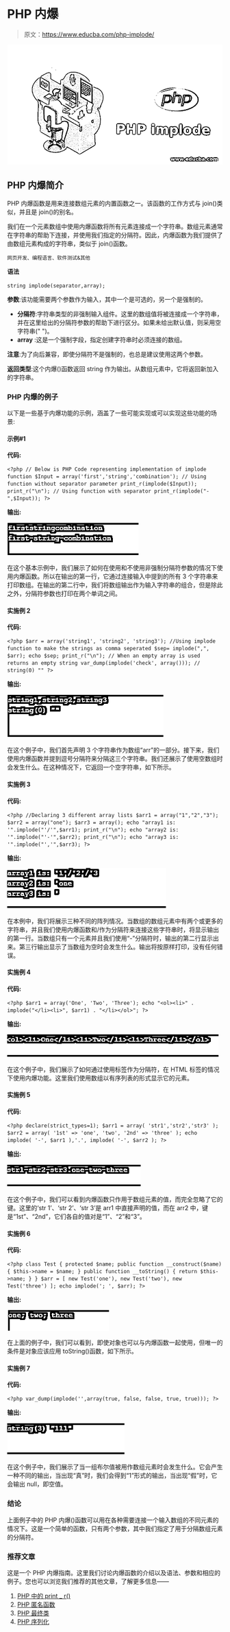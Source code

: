 # PHP 内爆

> 原文：<https://www.educba.com/php-implode/>

![PHP implode](img/cb92fa054e5f24500a28e2963a6ca235.png)



## PHP 内爆简介

PHP 内爆函数是用来连接数组元素的内置函数之一。该函数的工作方式与 join()类似，并且是 join()的别名。

我们在一个元素数组中使用内爆函数将所有元素连接成一个字符串。数组元素通常在字符串的帮助下连接，并使用我们指定的分隔符。因此，内爆函数为我们提供了由数组元素构成的字符串，类似于 join()函数。

<small>网页开发、编程语言、软件测试&其他</small>

**语法**

`string implode(separator,array);`

**参数**:该功能需要两个参数作为输入，其中一个是可选的，另一个是强制的。

*   **分隔符**:字符串类型的非强制输入组件。这里的数组值将被连接成一个字符串，并在这里给出的分隔符参数的帮助下进行区分。如果未给出默认值，则采用空字符串(" ")。
*   **array** :这是一个强制字段，指定创建字符串时必须连接的数组。

**注意**:为了向后兼容，即使分隔符不是强制的，也总是建议使用这两个参数。

**返回类型**:这个内爆()函数返回 string 作为输出。从数组元素中，它将返回新加入的字符串。

### PHP 内爆的例子

以下是一些基于内爆功能的示例，涵盖了一些可能实现或可以实现这些功能的场景:

#### 示例#1

**代码:**

`<?php
// Below is PHP Code representing implementation of implode function
$Input = array('first','string','combination');
// Using function without separator parameter
print_r(implode($Input));
print_r("\n");
// Using function with separator
print_r(implode("-",$Input));
?>`

**输出:**

![PHP implode output 1](img/06cf36dc4030d7398fb145ee19ba377c.png)



在这个基本示例中，我们展示了如何在使用和不使用非强制分隔符参数的情况下使用内爆函数。所以在输出的第一行，它通过连接输入中提到的所有 3 个字符串来打印数组。在输出的第二行中，我们将数组输出作为输入字符串的组合，但是除此之外，分隔符参数也打印在两个单词之间。

#### 实施例 2

**代码:**

`<?php
$arr = array('string1', 'string2', 'string3');
//Using implode function to make the strings as comma seperated
$sep= implode(",", $arr);
echo $sep;
print_r("\n");
// When an empty array is used returns an empty string
var_dump(implode('check', array())); // string(0) ""
?>`

**输出:**

![PHP implode output 2](img/aea7f519b4b2e8b7bfe73ce88ad0704f.png)



在这个例子中，我们首先声明 3 个字符串作为数组“arr”的一部分。接下来，我们使用内爆函数并提到逗号分隔符来分隔这三个字符串。我们还展示了使用空数组时会发生什么。在这种情况下，它返回一个空字符串，如下所示。

#### 实施例 3

**代码:**

`<?php
//Declaring 3 different array lists
$arr1 = array("1","2","3");
$arr2 = array("one");
$arr3 = array();
echo "array1 is: '".implode("'/'",$arr1);
print_r("\n");
echo "array2 is: '".implode("'-'",$arr2);
print_r("\n");
echo "array3 is: '".implode("','",$arr3);
?>`

**输出:**

![PHP implode output 3](img/36fd9b96c0550342bbf46eb4a338d05d.png)



在本例中，我们将展示三种不同的阵列情况。当数组的数组元素中有两个或更多的字符串，并且我们使用内爆函数和/作为分隔符来连接这些字符串时，将显示输出的第一行。当数组只有一个元素并且我们使用“-”分隔符时，输出的第二行显示出来。第三行输出显示了当数组为空时会发生什么。输出将按原样打印，没有任何错误。

#### 实施例 4

**代码:**

`<?php
$arr1 = array('One', 'Two', 'Three');
echo "<ol><li>" . implode("</li><li>", $arr1) . "</li></ol>";
?>`

**输出:**

![output 4](img/69a1c9d1dcb59849ea219379f7b040c0.png)



在这个例子中，我们展示了如何通过使用标签作为分隔符，在 HTML 标签的情况下使用内爆功能。这里我们使用数组以有序列表的形式显示它的元素。

#### 实施例 5

**代码:**

`<?php
declare(strict_types=1);
$arr1 = array( 'str1','str2','str3' );
$arr2 = array( '1st' => 'one', 'two', '2nd' => 'three' );
echo implode( '-', $arr1 ),'.', implode( '-', $arr2 );
?>`

**输出:**

![output 5](img/6c83295395a9f9a56059739dd78e2e89.png)



在这个例子中，我们可以看到内爆函数只作用于数组元素的值，而完全忽略了它的键。这里的‘str 1’、‘str 2’、‘str 3’是 arr1 中直接声明的值，而在 arr2 中，键是“1st”、“2nd”，它们各自的值对是“1”、“2”和“3”。

#### 实施例 6

**代码:**

`<?php
class Test
{
protected $name;
public function __construct($name)
{
$this->name = $name;
}
public function __toString()
{
return $this->name;
}
}
$arr = [
new Test('one'),
new Test('two'),
new Test('three')
];
echo implode('; ', $arr);
?>`

**输出:**

![output 6](img/19b30ee471f97bc260fdbb066e19271e.png)



在上面的例子中，我们可以看到，即使对象也可以与内爆函数一起使用，但唯一的条件是对象应该应用 toString()函数，如下所示。

#### 实施例 7

**代码:**

`<?php
var_dump(implode('',array(true, false, false, true, true)));
?>`

**输出:**

![output 7](img/fcad5076276f747e89734fcffe348213.png)



在这个例子中，我们展示了当一组布尔值被用作数组元素时会发生什么。它会产生一种不同的输出，当出现“真”时，我们会得到“1”形式的输出，当出现“假”时，它会输出 null，即空值。

### 结论

上面例子中的 PHP 内爆()函数可以用在各种需要连接一个输入数组的不同元素的情况下。这是一个简单的函数，只有两个参数，其中我们指定了用于分隔数组元素的分隔符。

### 推荐文章

这是一个 PHP 内爆指南。这里我们讨论内爆函数的介绍以及语法、参数和相应的例子。您也可以浏览我们推荐的其他文章，了解更多信息——

1.  [PHP 中的 print _ r()](https://www.educba.com/print_r-in-php/)
2.  [PHP 匿名函数](https://www.educba.com/php-anonymous-function/)
3.  [PHP 最终类](https://www.educba.com/php-final-class/)
4.  [PHP 序列化](https://www.educba.com/serialize-in-php/)





